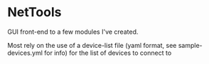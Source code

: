 # NetTools
GUI front-end to a few modules I've created. 

Most rely on the use of a device-list file (yaml format, see sample-devices.yml for info) for the list of devices to connect to
